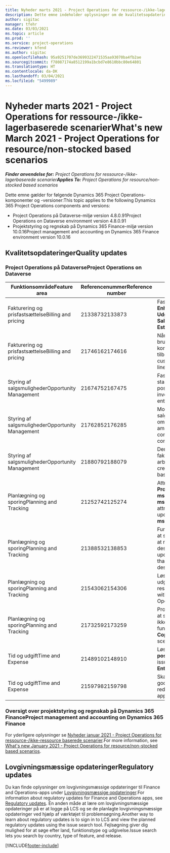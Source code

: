 ```yaml
---
title: Nyheder marts 2021 - Project Operations for ressource-/ikke-lagerbaserede scenarier
description: Dette emne indeholder oplysninger om de kvalitetsopdateringer, der er tilgængelige i udgivelsen i marts 2021 af Project Operations for ressource/ikke-lagerbaserede scenarier.
author: sigitac
manager: tfehr
ms.date: 03/03/2021
ms.topic: article
ms.prod: ''
ms.service: project-operations
ms.reviewer: kfend
ms.author: sigitac
ms.openlocfilehash: 95a9251707de3699322471535aa93070ba4fb2ae
ms.sourcegitcommit: f78087174a8512199a1bcbd7e8610bbc80e64801
ms.translationtype: HT
ms.contentlocale: da-DK
ms.lasthandoff: 03/04/2021
ms.locfileid: "5499989"
---
```

# <a name="whats-new-march-2021---project-operations-for-resourcenon-stocked-based-scenarios"></a><span data-ttu-id="73f0e-103">Nyheder marts 2021 - Project Operations for ressource-/ikke-lagerbaserede scenarier</span><span class="sxs-lookup"><span data-stu-id="73f0e-103">What's new March 2021 - Project Operations for resource/non-stocked based scenarios</span></span>

<span data-ttu-id="73f0e-104">_**Finder anvendelse for:** Project Operations for ressource-/ikke-lagerbaserede scenarier_</span><span class="sxs-lookup"><span data-stu-id="73f0e-104">_**Applies To:** Project Operations for resource/non-stocked based scenarios_</span></span>

<span data-ttu-id="73f0e-105">Dette emne gælder for følgende Dynamics 365 Project Operations-komponenter og -versioner:</span><span class="sxs-lookup"><span data-stu-id="73f0e-105">This topic applies to the following Dynamics 365 Project Operations components and versions:</span></span>

- <span data-ttu-id="73f0e-106">Project Operations på Dataverse-miljø version 4.8.0.91</span><span class="sxs-lookup"><span data-stu-id="73f0e-106">Project Operations on Dataverse environment version 4.8.0.91</span></span> 
- <span data-ttu-id="73f0e-107">Projektstyring og regnskab på Dynamics 365 Finance-miljø version 10.0.16</span><span class="sxs-lookup"><span data-stu-id="73f0e-107">Project management and accounting on Dynamics 365 Finance environment version 10.0.16</span></span> 

## <a name="quality-updates"></a><span data-ttu-id="73f0e-108">Kvalitetsopdateringer</span><span class="sxs-lookup"><span data-stu-id="73f0e-108">Quality updates</span></span>

### <a name="project-operations-on-dataverse"></a><span data-ttu-id="73f0e-109">Project Operations på Dataverse</span><span class="sxs-lookup"><span data-stu-id="73f0e-109">Project Operations on Dataverse</span></span>


| <span data-ttu-id="73f0e-110">**Funktionsområde**</span><span class="sxs-lookup"><span data-stu-id="73f0e-110">**Feature area**</span></span> | <span data-ttu-id="73f0e-111">**Referencenummer**</span><span class="sxs-lookup"><span data-stu-id="73f0e-111">**Reference number**</span></span> | <span data-ttu-id="73f0e-112">**Kvalitetsopdatering**</span><span class="sxs-lookup"><span data-stu-id="73f0e-112">**Quality update**</span></span> |
| --- | --- | --- |
| <span data-ttu-id="73f0e-113">Fakturering og prisfastsættelse</span><span class="sxs-lookup"><span data-stu-id="73f0e-113">Billing and pricing</span></span> | <span data-ttu-id="73f0e-114">2133873</span><span class="sxs-lookup"><span data-stu-id="73f0e-114">2133873</span></span> | <span data-ttu-id="73f0e-115">Fast visning af valutasymbolet for **Enhedssalgspris** i gitteret **Udgiftsestimimat**.</span><span class="sxs-lookup"><span data-stu-id="73f0e-115">Fixed the display of **Unit Sales Price** currency symbol in the **Expense Estimates** grid.</span></span> |
| <span data-ttu-id="73f0e-116">Fakturering og prisfastsættelse</span><span class="sxs-lookup"><span data-stu-id="73f0e-116">Billing and pricing</span></span> | <span data-ttu-id="73f0e-117">2174616</span><span class="sxs-lookup"><span data-stu-id="73f0e-117">2174616</span></span> | <span data-ttu-id="73f0e-118">Når et tilbud vindes, refereres der til den brugerdefinerede prisliste for kontrakten i kontraktlinjedetaljer, som kopieres fra tilbuddet.</span><span class="sxs-lookup"><span data-stu-id="73f0e-118">When a quote is won, the contract custom pricelist is referenced on contract line details that are copied from the quote.</span></span> |
| <span data-ttu-id="73f0e-119">Styring af salgsmuligheder</span><span class="sxs-lookup"><span data-stu-id="73f0e-119">Opportunity Management</span></span> | <span data-ttu-id="73f0e-120">2167475</span><span class="sxs-lookup"><span data-stu-id="73f0e-120">2167475</span></span> | <span data-ttu-id="73f0e-121">Fast momsbeløb i den rette faktura, der startede som en ikke-faktureret faktisk post.</span><span class="sxs-lookup"><span data-stu-id="73f0e-121">Fixed tax amount in the correction invoice that originated an unbilled actual entry.</span></span> |
| <span data-ttu-id="73f0e-122">Styring af salgsmuligheder</span><span class="sxs-lookup"><span data-stu-id="73f0e-122">Opportunity Management</span></span> | <span data-ttu-id="73f0e-123">2176285</span><span class="sxs-lookup"><span data-stu-id="73f0e-123">2176285</span></span> | <span data-ttu-id="73f0e-124">Momsbeløb må ikke kopieres fra salgskontrakt-/tilbudslinjedetaljer til omkostningskontrakt-/tilbudslinjedetaljer.</span><span class="sxs-lookup"><span data-stu-id="73f0e-124">Tax amount must not be copied from sales contract/quote line details to cost contract/quote line details.</span></span> |
| <span data-ttu-id="73f0e-125">Styring af salgsmuligheder</span><span class="sxs-lookup"><span data-stu-id="73f0e-125">Opportunity Management</span></span> | <span data-ttu-id="73f0e-126">2188079</span><span class="sxs-lookup"><span data-stu-id="73f0e-126">2188079</span></span> | <span data-ttu-id="73f0e-127">Der må ikke oprettes en opdelingsregel for fakturaer på kontrakter, der ikke er arbejdsbaserede.</span><span class="sxs-lookup"><span data-stu-id="73f0e-127">Split billing rule must not be created for contracts that are not work-based.</span></span> |
| <span data-ttu-id="73f0e-128">Planlægning og sporing</span><span class="sxs-lookup"><span data-stu-id="73f0e-128">Planning and Tracking</span></span> | <span data-ttu-id="73f0e-129">2125274</span><span class="sxs-lookup"><span data-stu-id="73f0e-129">2125274</span></span> | <span data-ttu-id="73f0e-130">Attributten **Project Dual Write Map** for **Project Start Date Mapping** er opdateret fra **msdyn\_taskearlieststart** til **msdyn\_actualstart**.</span><span class="sxs-lookup"><span data-stu-id="73f0e-130">**Project Dual Write Map** attribute for **Project Start Date Mapping** updated from **msdyn\_taskearlieststart** to **msdyn\_actualstart**.</span></span> |
| <span data-ttu-id="73f0e-131">Planlægning og sporing</span><span class="sxs-lookup"><span data-stu-id="73f0e-131">Planning and Tracking</span></span> | <span data-ttu-id="73f0e-132">2138853</span><span class="sxs-lookup"><span data-stu-id="73f0e-132">2138853</span></span> | <span data-ttu-id="73f0e-133">Funktionen Projektkopiering er opdateret for at sikre i henhold til omkostningsestimatlinjer, at referenceopgaver kopieres til destinationsprojektet.</span><span class="sxs-lookup"><span data-stu-id="73f0e-133">Project copy function updated to ensure expense estimate lines that reference tasks are copied to the destination project.</span></span> |
| <span data-ttu-id="73f0e-134">Planlægning og sporing</span><span class="sxs-lookup"><span data-stu-id="73f0e-134">Planning and Tracking</span></span> | <span data-ttu-id="73f0e-135">2154306</span><span class="sxs-lookup"><span data-stu-id="73f0e-135">2154306</span></span> | <span data-ttu-id="73f0e-136">Løst problemer med sletning af udgiftsestimater i Project Operations for ressourcebaserede scenarier.</span><span class="sxs-lookup"><span data-stu-id="73f0e-136">Fixed issues with deleting expense estimates in Project Operations for resource-based scenarios.</span></span> |
| <span data-ttu-id="73f0e-137">Planlægning og sporing</span><span class="sxs-lookup"><span data-stu-id="73f0e-137">Planning and Tracking</span></span> | <span data-ttu-id="73f0e-138">2173259</span><span class="sxs-lookup"><span data-stu-id="73f0e-138">2173259</span></span> | <span data-ttu-id="73f0e-139">Projektkopieringsfunktionen er opdateret for at sikre, at fejlmeddelelsen **Kopiering af WBS** ikke vises i visse scenarier.</span><span class="sxs-lookup"><span data-stu-id="73f0e-139">Project copy function updated to ensure it doesn't display **Copying WBS** error message in certain scenarios.</span></span> |
| <span data-ttu-id="73f0e-140">Tid og udgift</span><span class="sxs-lookup"><span data-stu-id="73f0e-140">Time and Expense</span></span> | <span data-ttu-id="73f0e-141">2148910</span><span class="sxs-lookup"><span data-stu-id="73f0e-141">2148910</span></span> | <span data-ttu-id="73f0e-142">Løste visningsproblem med siden **Rediger post** i gitteret **Tidsregistrering**.</span><span class="sxs-lookup"><span data-stu-id="73f0e-142">Fixed display issue with the **Edit Entry** page in the **Time Entry** grid.</span></span> |
| <span data-ttu-id="73f0e-143">Tid og udgift</span><span class="sxs-lookup"><span data-stu-id="73f0e-143">Time and Expense</span></span> | <span data-ttu-id="73f0e-144">2159798</span><span class="sxs-lookup"><span data-stu-id="73f0e-144">2159798</span></span> | <span data-ttu-id="73f0e-145">Skærpede kontrolelementer for at sikre, at godkendte udgiftsposter ikke kan redigeres.</span><span class="sxs-lookup"><span data-stu-id="73f0e-145">Tightened controls to ensure approved expense entries can't be edited.</span></span> |

### <a name="project-management-and-accounting-on-dynamics-365-finance"></a><span data-ttu-id="73f0e-146">Oversigt over projektstyring og regnskab på Dynamics 365 Finance</span><span class="sxs-lookup"><span data-stu-id="73f0e-146">Project management and accounting on Dynamics 365 Finance</span></span>

<span data-ttu-id="73f0e-147">For yderligere oplysninger se [Nyheder januar 2021 - Project Operations for ressource-/ikke-ressource baserede scenarier](whats-new-jan-2021-resource-based.md).</span><span class="sxs-lookup"><span data-stu-id="73f0e-147">For more information, see [What's new January 2021 - Project Operations for resource/non-stocked based scenarios](whats-new-jan-2021-resource-based.md).</span></span>

## <a name="regulatory-updates"></a><span data-ttu-id="73f0e-148">Lovgivningsmæssige opdateringer</span><span class="sxs-lookup"><span data-stu-id="73f0e-148">Regulatory updates</span></span>

<span data-ttu-id="73f0e-149">Du kan finde oplysninger om lovgivningsmæssige opdateringer til Finance and Operations-apps under [Lovgivningsmæssige opdateringer](https://docs.microsoft.com/dynamics365/finance/localizations/regulatory-updates).</span><span class="sxs-lookup"><span data-stu-id="73f0e-149">For information about regulatory updates for Finance and Operations apps, see [Regulatory updates](https://docs.microsoft.com/dynamics365/finance/localizations/regulatory-updates).</span></span> <span data-ttu-id="73f0e-150">En anden måde at lære om lovgivningsmæssige opdateringer på er at logge på LCS og se de planlagte lovgivningsmæssige opdateringer ved hjælp af værktøjet til problemsøgning.</span><span class="sxs-lookup"><span data-stu-id="73f0e-150">Another way to learn about regulatory updates is to sign in to LCS and view the planned regulatory updates using the issue search tool.</span></span> <span data-ttu-id="73f0e-151">Fejlsøgning giver dig mulighed for at søge efter land, funktionstype og udgivelse.</span><span class="sxs-lookup"><span data-stu-id="73f0e-151">Issue search lets you search by country, type of feature, and release.</span></span>


[!INCLUDE[footer-include](../includes/footer-banner.md)]
